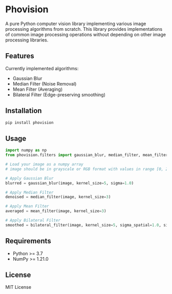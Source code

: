 # Phovision

A pure Python computer vision library implementing various image processing algorithms from scratch. This library provides implementations of common image processing operations without depending on other image processing libraries.

## Features

Currently implemented algorithms:
- Gaussian Blur
- Median Filter (Noise Removal)
- Mean Filter (Averaging)
- Bilateral Filter (Edge-preserving smoothing)

## Installation

```bash
pip install phovision
```

## Usage

```python
import numpy as np
from phovision.filters import gaussian_blur, median_filter, mean_filter, bilateral_filter

# Load your image as a numpy array
# image should be in grayscale or RGB format with values in range [0, 255]

# Apply Gaussian Blur
blurred = gaussian_blur(image, kernel_size=5, sigma=1.0)

# Apply Median Filter
denoised = median_filter(image, kernel_size=3)

# Apply Mean Filter
averaged = mean_filter(image, kernel_size=3)

# Apply Bilateral Filter
smoothed = bilateral_filter(image, kernel_size=5, sigma_spatial=1.0, sigma_intensity=50.0)
```

## Requirements
- Python >= 3.7
- NumPy >= 1.21.0

## License
MIT License 